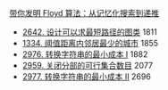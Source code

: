 [带你发明 Floyd 算法：从记忆化搜索到递推](https://leetcode.cn/problems/find-the-city-with-the-smallest-number-of-neighbors-at-a-threshold-distance/solution/dai-ni-fa-ming-floyd-suan-fa-cong-ji-yi-m8s51/)

* [2642\. 设计可以求最短路径的图类](https://leetcode.cn/problems/design-graph-with-shortest-path-calculator/) 1811
* [1334\. 阈值距离内邻居最少的城市](https://leetcode.cn/problems/find-the-city-with-the-smallest-number-of-neighbors-at-a-threshold-distance/) 1855
* [2976\. 转换字符串的最小成本 I](https://leetcode.cn/problems/minimum-cost-to-convert-string-i/) 1882
* [2959\. 关闭分部的可行集合数目](https://leetcode.cn/problems/number-of-possible-sets-of-closing-branches/) 2077
* [2977\. 转换字符串的最小成本 II](https://leetcode.cn/problems/minimum-cost-to-convert-string-ii/) 2696
